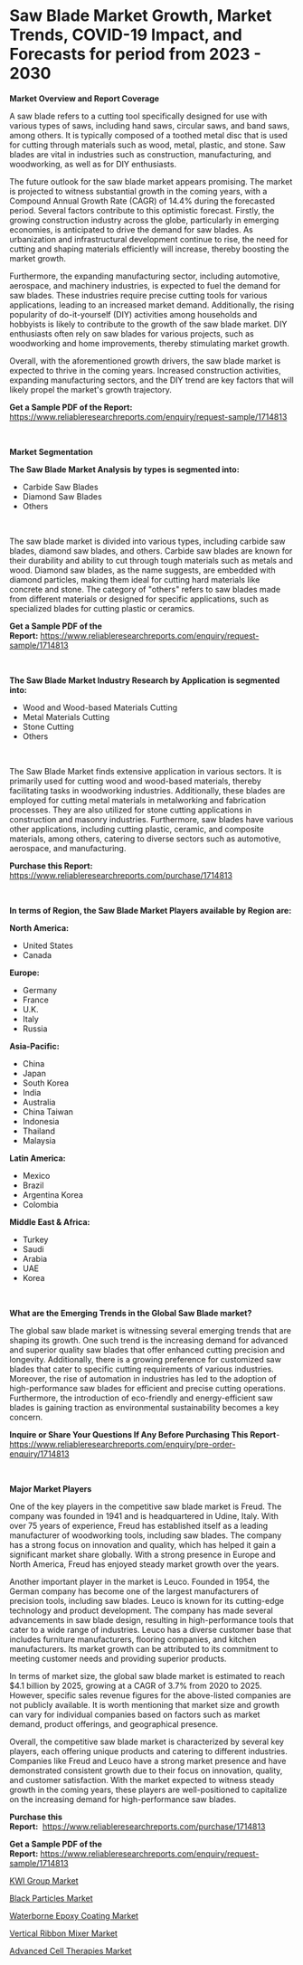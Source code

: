 <p><h1>Saw Blade Market Growth, Market Trends, COVID-19 Impact, and Forecasts for period from 2023 - 2030</h1></p><p><strong>Market Overview and Report Coverage</strong></p>
<p><p>A saw blade refers to a cutting tool specifically designed for use with various types of saws, including hand saws, circular saws, and band saws, among others. It is typically composed of a toothed metal disc that is used for cutting through materials such as wood, metal, plastic, and stone. Saw blades are vital in industries such as construction, manufacturing, and woodworking, as well as for DIY enthusiasts.</p><p>The future outlook for the saw blade market appears promising. The market is projected to witness substantial growth in the coming years, with a Compound Annual Growth Rate (CAGR) of 14.4% during the forecasted period. Several factors contribute to this optimistic forecast. Firstly, the growing construction industry across the globe, particularly in emerging economies, is anticipated to drive the demand for saw blades. As urbanization and infrastructural development continue to rise, the need for cutting and shaping materials efficiently will increase, thereby boosting the market growth.</p><p>Furthermore, the expanding manufacturing sector, including automotive, aerospace, and machinery industries, is expected to fuel the demand for saw blades. These industries require precise cutting tools for various applications, leading to an increased market demand. Additionally, the rising popularity of do-it-yourself (DIY) activities among households and hobbyists is likely to contribute to the growth of the saw blade market. DIY enthusiasts often rely on saw blades for various projects, such as woodworking and home improvements, thereby stimulating market growth.</p><p>Overall, with the aforementioned growth drivers, the saw blade market is expected to thrive in the coming years. Increased construction activities, expanding manufacturing sectors, and the DIY trend are key factors that will likely propel the market's growth trajectory.</p></p>
<p><strong>Get a Sample PDF of the Report:</strong> <a href="https://www.reliableresearchreports.com/enquiry/request-sample/1714813">https://www.reliableresearchreports.com/enquiry/request-sample/1714813</a></p>
<p>&nbsp;</p>
<p><strong>Market Segmentation</strong></p>
<p><strong>The Saw Blade Market Analysis by types is segmented into:</strong></p>
<p><ul><li>Carbide Saw Blades</li><li>Diamond Saw Blades</li><li>Others</li></ul></p>
<p>&nbsp;</p>
<p><p>The saw blade market is divided into various types, including carbide saw blades, diamond saw blades, and others. Carbide saw blades are known for their durability and ability to cut through tough materials such as metals and wood. Diamond saw blades, as the name suggests, are embedded with diamond particles, making them ideal for cutting hard materials like concrete and stone. The category of "others" refers to saw blades made from different materials or designed for specific applications, such as specialized blades for cutting plastic or ceramics.</p></p>
<p><strong>Get a Sample PDF of the Report:</strong>&nbsp;<a href="https://www.reliableresearchreports.com/enquiry/request-sample/1714813">https://www.reliableresearchreports.com/enquiry/request-sample/1714813</a></p>
<p>&nbsp;</p>
<p><strong>The Saw Blade Market Industry Research by Application is segmented into:</strong></p>
<p><ul><li>Wood and Wood-based Materials Cutting</li><li>Metal Materials Cutting</li><li>Stone Cutting</li><li>Others</li></ul></p>
<p>&nbsp;</p>
<p><p>The Saw Blade Market finds extensive application in various sectors. It is primarily used for cutting wood and wood-based materials, thereby facilitating tasks in woodworking industries. Additionally, these blades are employed for cutting metal materials in metalworking and fabrication processes. They are also utilized for stone cutting applications in construction and masonry industries. Furthermore, saw blades have various other applications, including cutting plastic, ceramic, and composite materials, among others, catering to diverse sectors such as automotive, aerospace, and manufacturing.</p></p>
<p><strong>Purchase this Report:</strong>&nbsp; <a href="https://www.reliableresearchreports.com/purchase/1714813">https://www.reliableresearchreports.com/purchase/1714813</a></p>
<p>&nbsp;</p>
<p><strong>In terms of Region, the Saw Blade Market Players available by Region are:</strong></p>
<p>
    <p> <strong> North America: </strong>
        <ul>
            <li>United States</li>
            <li>Canada</li>
        </ul>
        </p> 
    <p> <strong> Europe: </strong>
        <ul>
            <li>Germany</li>
            <li>France</li>
            <li>U.K.</li>
            <li>Italy</li>
            <li>Russia</li>
        </ul>
        </p> 
    <p> <strong> Asia-Pacific: </strong>
        <ul>
            <li>China</li>
            <li>Japan</li>
            <li>South Korea</li>
            <li>India</li>
            <li>Australia</li>
            <li>China Taiwan</li>
            <li>Indonesia</li>
            <li>Thailand</li>
            <li>Malaysia</li>
        </ul>
        </p> 
    <p> <strong> Latin America: </strong>
        <ul>
            <li>Mexico</li>
            <li>Brazil</li>
            <li>Argentina Korea</li>
            <li>Colombia</li>
        </ul>
        </p> 
    <p> <strong> Middle East & Africa: </strong>
        <ul>
            <li>Turkey</li>
            <li>Saudi</li>
            <li>Arabia</li>
            <li>UAE</li>
            <li>Korea</li>
        </ul>
    </p>
    </p>
<p>&nbsp;</p>
<p><strong>What are the Emerging Trends in the Global Saw Blade market?</strong></p>
<p><p>The global saw blade market is witnessing several emerging trends that are shaping its growth. One such trend is the increasing demand for advanced and superior quality saw blades that offer enhanced cutting precision and longevity. Additionally, there is a growing preference for customized saw blades that cater to specific cutting requirements of various industries. Moreover, the rise of automation in industries has led to the adoption of high-performance saw blades for efficient and precise cutting operations. Furthermore, the introduction of eco-friendly and energy-efficient saw blades is gaining traction as environmental sustainability becomes a key concern.</p></p>
<p><strong>Inquire or Share Your Questions If Any Before Purchasing This Report</strong>- <a href="https://www.reliableresearchreports.com/enquiry/pre-order-enquiry/1714813">https://www.reliableresearchreports.com/enquiry/pre-order-enquiry/1714813</a></p>
<p>&nbsp;</p>
<p><strong>Major Market Players</strong></p>
<p><p>One of the key players in the competitive saw blade market is Freud. The company was founded in 1941 and is headquartered in Udine, Italy. With over 75 years of experience, Freud has established itself as a leading manufacturer of woodworking tools, including saw blades. The company has a strong focus on innovation and quality, which has helped it gain a significant market share globally. With a strong presence in Europe and North America, Freud has enjoyed steady market growth over the years.</p><p>Another important player in the market is Leuco. Founded in 1954, the German company has become one of the largest manufacturers of precision tools, including saw blades. Leuco is known for its cutting-edge technology and product development. The company has made several advancements in saw blade design, resulting in high-performance tools that cater to a wide range of industries. Leuco has a diverse customer base that includes furniture manufacturers, flooring companies, and kitchen manufacturers. Its market growth can be attributed to its commitment to meeting customer needs and providing superior products.</p><p>In terms of market size, the global saw blade market is estimated to reach $4.1 billion by 2025, growing at a CAGR of 3.7% from 2020 to 2025. However, specific sales revenue figures for the above-listed companies are not publicly available. It is worth mentioning that market size and growth can vary for individual companies based on factors such as market demand, product offerings, and geographical presence.</p><p>Overall, the competitive saw blade market is characterized by several key players, each offering unique products and catering to different industries. Companies like Freud and Leuco have a strong market presence and have demonstrated consistent growth due to their focus on innovation, quality, and customer satisfaction. With the market expected to witness steady growth in the coming years, these players are well-positioned to capitalize on the increasing demand for high-performance saw blades.</p></p>
<p><strong>Purchase this Report:</strong>&nbsp;&nbsp;<a href="https://www.reliableresearchreports.com/purchase/1714813">https://www.reliableresearchreports.com/purchase/1714813</a></p>
<p></p>
<p><strong>Get a Sample PDF of the Report:</strong>&nbsp;<a href="https://www.reliableresearchreports.com/enquiry/request-sample/1714813">https://www.reliableresearchreports.com/enquiry/request-sample/1714813</a></p>
<p><p><a href="https://github.com/gulaimolin/Market-Research-Report-List-1/blob/main/kwi-group-market.md">KWI Group Market</a></p><p><a href="https://www.linkedin.com/pulse/black-particles-market-size-growth-forecast-from-2023--o5ugc/">Black Particles Market</a></p><p><a href="https://www.linkedin.com/pulse/waterborne-epoxy-coating-market-size-growth-forecast-from-ib5ec/">Waterborne Epoxy Coating Market</a></p><p><a href="https://medium.com/@dennismurphy47/decoding-vertical-ribbon-mixer-market-metrics-market-share-trends-and-growth-patterns-e8ba3efd70ca">Vertical Ribbon Mixer Market</a></p><p><a href="https://github.com/gdfhhhj/Market-Research-Report-List-1/blob/main/advanced-cell-therapies-market.md">Advanced Cell Therapies Market</a></p></p>